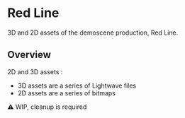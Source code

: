 # Red Line
3D and 2D assets of the demoscene production, Red Line.

## Overview

2D and 3D assets :
* 3D assets are a series of Lightwave files
* 2D assets are a series of bitmaps

:warning: WIP, cleanup is required
